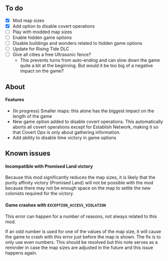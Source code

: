 ## To do

- [x] Mod map sizes
- [x] Add option to disable covert operations
- [ ] Play with modded map sizes
- [ ] Enable hidden game options
- [ ] Disable buildings and wonders related to hidden game options
- [ ] Update for Rising Tide DLC
- [ ] Give all cities a free Ultrasonic fence?
  - This prevents turns from auto-ending and can slow down the game quite a bit at the beginning. But would it be too big of a negative impact on the game?

## About

#### Features

- (In progress) Smaller maps: this alone has the biggest impact on the length of the game
- New game option added to disable covert operations. This automatically aborts all covert operations except for Establish Network, making it so that Covert Ops is only about gathering information.
- Add ability to disable time victory in game options

## Known issues

#### Incompatible with Promised Land victory

Because this mod significantly reduces the map sizes, it is likely that the purity affinity victory (Promised Land) will not be possible with the mod because there may not be enough space on the map to settle the new colonists required for the victory.

#### Game crashes with `EXCEPTION_ACCESS_VIOLATION`

This error can happen for a number of reasons, not always related to this mod.

If an odd number is used for one of the values of the map size, it will cause the game to crash with this error just before the map is shown. The fix is to only use even numbers. This should be resolved but this note serves as a reminder in case the map sizes are adjusted in the future and this issue happens again.
